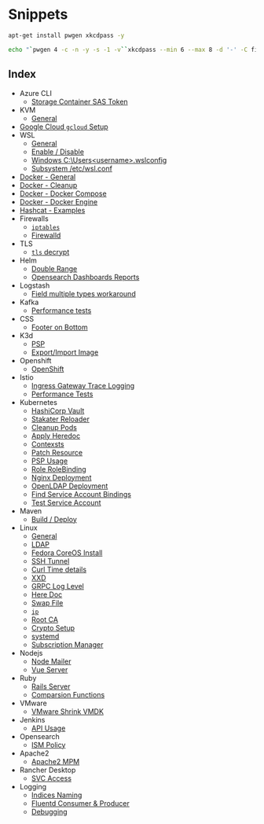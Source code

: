 # Snippets

```bash
apt-get install pwgen xkcdpass -y

echo "`pwgen 4 -c -n -y -s -1 -v``xkcdpass --min 6 --max 8 -d '-' -C first -n 2 -c 1``pwgen 4 -c -n -y -s -1 -v`"
```

## Index

- Azure CLI
    - [Storage Container SAS Token](md-files/azure-cli/storage-container-sas-token.md)
- KVM
    - [General](md-files/kvm/general.md)
- [Google Cloud `gcloud` Setup](md-files/google-cloud/gcloud-setup.md)
- WSL
    - [General](md-files/wsl/general.md)
    - [Enable / Disable](md-files/wsl/enable-disable.md)
    - [Windows C:\Users\<username>\.wslconfig](md-files/wsl/windows-wslconfig.md)
    - [Subsystem /etc/wsl.conf](md-files/wsl/subsystem-wslconf.md)
- [Docker - General](md-files/docker/general.md)
- [Docker - Cleanup](md-files/docker/cleanup.md)
- [Docker - Docker Compose](md-files/docker/docker-compose.md)
- [Docker - Docker Engine](md-files/docker/settings.md)
- [Hashcat - Examples](md-files/hashcat/examples.md)
- Firewalls
    - [`iptables`](md-files/firewalls/iptables.md)
    - [Firewalld](md-files/firewalls/firewalld.md)
- TLS
    - [`tls` decrypt](md-files/tls/decrypt.md)
- Helm
    - [Double Range](md-files/helm/double-range.md)
    - [Opensearch Dashboards Reports](md-files/helm/osd-reports.md)
- Logstash
    - [Field multiple types workaround](md-files/logstash/field-multiple-types-workaround.md)
- Kafka
    - [Performance tests](md-files/kafka/performance-tests.md)
- CSS
    - [Footer on Bottom](md-files/css/footer-on-bottom.md)
- K3d
    - [PSP](md-files/k3d/psp.md)
    - [Export/Import Image](md-files/k3d/export-import-image.md)
- Openshift
    - [OpenShift](md-files/openshift/ingress.md)
- Istio
    - [Ingress Gateway Trace Logging](md-files/istio/ingress-gateway-trace-logging.md)
    - [Performance Tests](md-files/istio/performance-tests.md)
- Kubernetes
    - [HashiCorp Vault](md-files/kubernetes/hashicorp-vault.md)
    - [Stakater Reloader](md-files/kubernetes/stakater-reloader.md)
    - [Cleanup Pods](md-files/kubernetes/cleanup-pods.md)
    - [Apply Heredoc](md-files/kubernetes/apply-heredoc.md)
    - [Contexsts](md-files/kubernetes/contexts.md)
    - [Patch Resource](md-files/kubernetes/patch-resource.md)
    - [PSP Usage](md-files/kubernetes/psp-usage.md)
    - [Role RoleBinding](md-files/kubernetes/role-rolebinding.md)
    - [Nginx Deployment](md-files/kubernetes/nginx-deployment.md)
    - [OpenLDAP Deployment](md-files/kubernetes/openldap-deployment.md)
    - [Find Service Account Bindings](md-files/kubernetes/find-service-account-bindings.md)
    - [Test Service Account](md-files/kubernetes/test-service-account.md)
- Maven
    - [Build / Deploy](md-files/maven/build-deploy.md)
- Linux
    - [General](md-files/linux/general.md)
    - [LDAP](md-files/linux/ldap.md)
    - [Fedora CoreOS Install](md-files/linux/fedora-coreos-install.md)
    - [SSH Tunnel](md-files/linux/ssh-tunnel.md)
    - [Curl Time details](md-files/linux/curl-time-details.md)
    - [XXD](md-files/linux/xxd.md)
    - [GRPC Log Level](md-files/linux/grpc-log-level.md)
    - [Here Doc](md-files/linux/here-doc.md)
    - [Swap File](md-files/linux/swap.md)
    - [`ip`](md-files/linux/ip.md)
    - [Root CA](md-files/linux/root-ca.md)
    - [Crypto Setup](md-files/linux/crypt-setup.md)
    - [systemd](md-files/linux/systemd.md)
    - [Subscription Manager](md-files/linux/subscription-manager.md)
- Nodejs
    - [Node Mailer](md-files/nodejs/nodemailer.md)
    - [Vue Server](md-files/nodejs/vue-server.md)
- Ruby
    - [Rails Server](md-files/ruby/rails-server.md)
    - [Comparsion Functions](md-files/ruby/comparsion-functions.md)
- VMware
    - [VMware Shrink VMDK](md-files/vmware/shrink-vmdk.md)
- Jenkins
    - [API Usage](md-files/jenkins/api-usage.md)
- Opensearch
    - [ISM Policy](md-files/opensearch/ism-policy.md)
- Apache2
    - [Apache2 MPM](md-files/apache2/mpm.md)
- Rancher Desktop
    - [SVC Access](md-files/rancher-desktop/svc-access.md)
- Logging
    - [Indices Naming](md-files/logging/indices-naming.md)
    - [Fluentd Consumer & Producer](md-files/logging/fluentd-consumer-producer.md)
    - [Debugging](md-files/logging/debugging.md)
